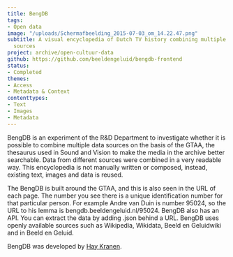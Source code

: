 ```yaml
---
title: BengDB
tags:
- Open data
image: "/uploads/Schermafbeelding_2015-07-03_om_14.22.47.png"
subtitle: A visual encyclopedia of Dutch TV history combining multiple open data
  sources
project: archive/open-cultuur-data
github: https://github.com/beeldengeluid/bengdb-frontend
status:
- Completed
themes:
- Access
- Metadata & Context
contenttypes:
- Text
- Images
- Metadata
---
```


BengDB is an experiment of the R&D Department to investigate whether it is possible to combine multiple data sources on the basis of the GTAA, the thesaurus used in Sound and Vision to make the media in the archive better searchable. Data from different sources were combined in a very readable way. This encyclopedia is not manually written or composed, instead, existing text, images and data is reused.

The BengDB is built around the GTAA, and this is also seen in the URL of each page. The number you see there is a unique identification number for that particular person. For example Andre van Duin is number 95024, so the URL to his lemma is bengdb.beeldengeluid.nl/95024. BengDB also has an API. You can extract the data by adding .json behind a URL. BengDB uses openly available sources such as Wikipedia, Wikidata, Beeld en Geluidwiki and in Beeld en Geluid.

BengDB was developed by [Hay Kranen](http://www.haykranen.nl/).
